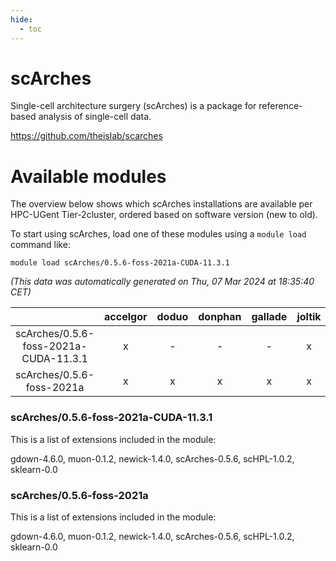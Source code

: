 ```yaml
---
hide:
  - toc
---
```


scArches
========


Single-cell architecture surgery (scArches) is a package for reference-based analysis of single-cell data.

https://github.com/theislab/scarches
# Available modules


The overview below shows which scArches installations are available per HPC-UGent Tier-2cluster, ordered based on software version (new to old).

To start using scArches, load one of these modules using a `module load` command like:

```shell
module load scArches/0.5.6-foss-2021a-CUDA-11.3.1
```

*(This data was automatically generated on Thu, 07 Mar 2024 at 18:35:40 CET)*  

| |accelgor|doduo|donphan|gallade|joltik|skitty|
| :---: | :---: | :---: | :---: | :---: | :---: | :---: |
|scArches/0.5.6-foss-2021a-CUDA-11.3.1|x|-|-|-|x|-|
|scArches/0.5.6-foss-2021a|x|x|x|x|x|x|


### scArches/0.5.6-foss-2021a-CUDA-11.3.1

This is a list of extensions included in the module:

gdown-4.6.0, muon-0.1.2, newick-1.4.0, scArches-0.5.6, scHPL-1.0.2, sklearn-0.0

### scArches/0.5.6-foss-2021a

This is a list of extensions included in the module:

gdown-4.6.0, muon-0.1.2, newick-1.4.0, scArches-0.5.6, scHPL-1.0.2, sklearn-0.0